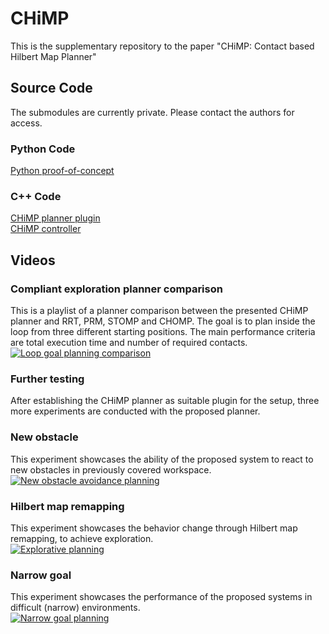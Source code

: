 # CHiMP
This is the supplementary repository to the paper "CHiMP: Contact based Hilbert Map Planner"

## Source Code
The submodules are currently private. Please contact the authors for access.
### Python Code
[Python proof-of-concept](https://github.com/cuhde/occupy)
### C++ Code
[CHiMP planner plugin](https://github.com/cuhde/graze_plugin)  
[CHiMP controller](https://github.com/cuhde/graze_controller)
## Videos

### Compliant exploration planner comparison
This is a playlist of a planner comparison between the presented CHiMP planner and RRT, PRM, STOMP and CHOMP. The goal is to plan inside the loop from three different starting positions. The main performance criteria are total execution time and number of required contacts.  
[![Loop goal planning comparison](https://img.youtube.com/vi/YQoM_yYdHWY/0.jpg)](https://www.youtube.com/watch?v=YQoM_yYdHWY&list=PLFfiC0AL7M4wdfjNei8DvQpZzAR8HsBQv)

### Further testing
After establishing the CHiMP planner as suitable plugin for the setup, three more experiments are conducted with the proposed planner.
### New obstacle
This experiment showcases the ability of the proposed system to react to new obstacles in previously covered workspace.  
[![New obstacle avoidance planning](https://img.youtube.com/vi/2-DXcPCJ9ZE/0.jpg)](https://www.youtube.com/watch?v=2-DXcPCJ9ZE)

### Hilbert map remapping
This experiment showcases the behavior change through Hilbert map remapping, to achieve exploration.  
[![Explorative planning](https://img.youtube.com/vi/Gq7MypOmJ-4/0.jpg)](https://www.youtube.com/watch?v=Gq7MypOmJ-4)

### Narrow goal
This experiment showcases the performance of the proposed systems in difficult (narrow) environments.  
[![Narrow goal planning](https://img.youtube.com/vi/h7d_gMeDMLo/0.jpg)](https://www.youtube.com/watch?v=h7d_gMeDMLo)
